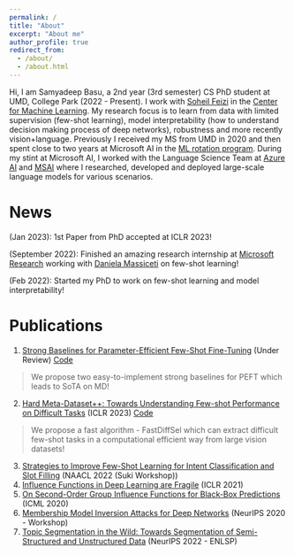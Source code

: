 ```yaml
---
permalink: /
title: "About"
excerpt: "About me"
author_profile: true
redirect_from: 
  - /about/
  - /about.html
---
```


Hi, I am Samyadeep Basu, a 2nd year (3rd semester) CS PhD student at UMD, College Park (2022 - Present). I work with [Soheil Feizi](https://www.cs.umd.edu/~sfeizi/) in the [Center for Machine Learning](https://ml.umd.edu/). My research focus is to learn from data with limited supervision (few-shot learning), model interpretability (how to understand decision making process of deep networks), robustness and more recently vision+language. Previously I received my MS from UMD in 2020 and then spent close to two years at Microsoft AI in the [ML rotation program](https://www.microsoftnewengland.com/maidap/). During my stint at Microsoft AI, I worked with the Language Science Team at [Azure AI](https://www.microsoft.com/en-us/research/group/cognitive-services-research/knowledge-and-language/) and [MSAI](https://www.microsoft.com/en-us/research/group/artificial-intelligence-research-munich/) where I researched, developed and deployed large-scale language models for various scenarios.

News 
======
 (Jan 2023): 1st Paper from PhD accepted at ICLR 2023!
 
 (September 2022): Finished an amazing research internship at [Microsoft Research](https://www.microsoft.com/en-us/research/) working with [Daniela Massiceti](https://www.microsoft.com/en-us/research/people/dmassiceti/) on few-shot learning!
 
 (Feb 2022): Started my PhD to work on few-shot learning and model interpretability!

Publications
======
1. [Strong Baselines for Parameter-Efficient Few-Shot Fine-Tuning](https://samyadeepbasu.github.io/) (Under Review) [Code](https://github.com/Samyadeep/)
  > We propose two easy-to-implement strong baselines for PEFT which leads to SoTA on MD!
2. [Hard Meta-Dataset++: Towards Understanding Few-shot Performance on Difficult Tasks](https://openreview.net/pdf?id=wq0luyH3m4) (ICLR 2023) [Code](https://github.com/Samyadeep/HardMD)
  > We propose a fast algorithm - FastDiffSel which can extract difficult few-shot tasks in a computational efficient way from large vision datasets!
3. [Strategies to Improve Few-Shot Learning for Intent Classification and Slot Filling](https://arxiv.org/abs/2109.08754) (NAACL 2022 (Suki Workshop))
4. [Influence Functions in Deep Learning are Fragile](https://arxiv.org/abs/2006.14651) (ICLR 2021)
5. [On Second-Order Group Influence Functions for Black-Box Predictions](http://proceedings.mlr.press/v119/basu20b.html) (ICML 2020)
6. [Membership Model Inversion Attacks for Deep Networks](https://arxiv.org/abs/1910.04257) (NeurIPS 2020 - Workshop)
7. [Topic Segmentation in the Wild: Towards Segmentation of Semi-Structured and Unstructured Data](https://neurips2022-enlsp.github.io/) (NeurIPS 2022 - ENLSP)

